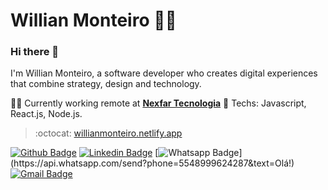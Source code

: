 

<!--
**willianmonteiro/willianmonteiro** is a ✨ _special_ ✨ repository because its `README.md` (this file) appears on your GitHub profile.
- :books: Estudando sobre TDD e Design Patterns
-->

# Willian Monteiro :man_technologist:

### Hi there 👋

I'm Willian Monteiro, a software developer who creates digital experiences that combine strategy, design and technology.

:man_technologist: Currently working remote at [**Nexfar Tecnologia**](https://nexfar.com.br/)
:rocket: Techs: Javascript, React.js, Node.js.

> :octocat: [willianmonteiro.netlify.app](https://willianmonteiro.netlify.app/)

[![Github Badge](https://img.shields.io/badge/-Github-000?style=flat-square&logo=Github&logoColor=white&link=https://github.com/willianmonteiro)](https://github.com/willianmonteiro)
[![Linkedin Badge](https://img.shields.io/badge/-LinkedIn-blue?style=flat-square&logo=Linkedin&logoColor=white&link=https://www.linkedin.com/in/willianmntro/)](https://www.linkedin.com/in/willianmntro/)
[![Whatsapp Badge](https://img.shields.io/badge/-Whatsapp-4CA143?style=flat-square&labelColor=4CA143&logo=whatsapp&logoColor=white&link=https://api.whatsapp.com/send?phone=5548999624287&text=Olá!)](https://api.whatsapp.com/send?phone=5548999624287&text=Olá!)
[![Gmail Badge](https://img.shields.io/badge/-Gmail-c14438?style=flat-square&logo=Gmail&logoColor=white&link=mailto:willianmntro@gmail.com)](mailto:willianmntro@gmail.com)
